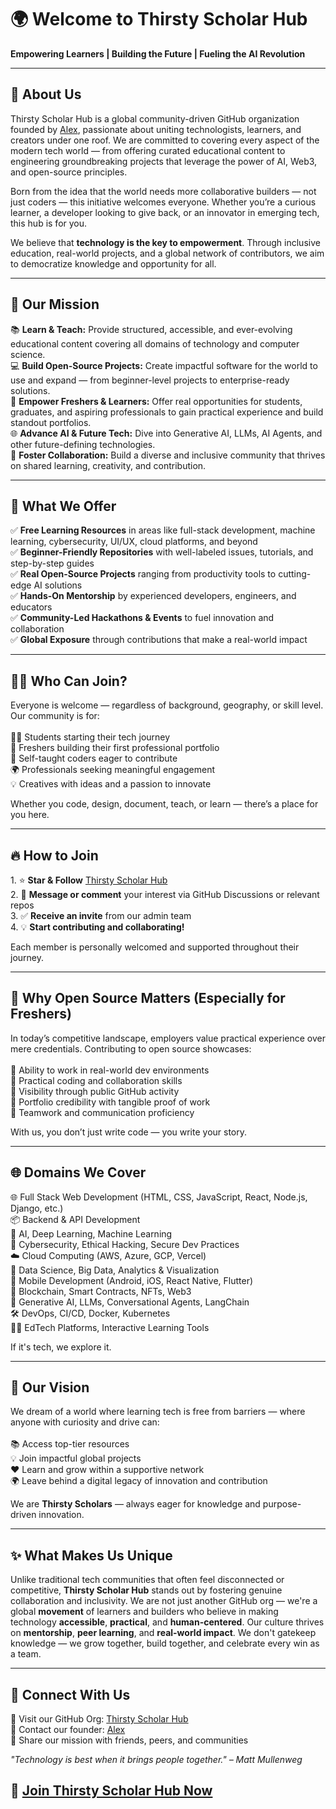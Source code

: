 # 🌍 Welcome to Thirsty Scholar Hub 
  <strong>Empowering Learners | Building the Future | Fueling the AI Revolution</strong>

---

<h2>🚀 About Us</h2>

<p>
Thirsty Scholar Hub is a global community-driven GitHub organization founded by <a href="https://github.com/alexalexbits">Alex</a>, passionate about uniting technologists, learners, and creators under one roof. We are committed to covering every aspect of the modern tech world — from offering curated educational content to engineering groundbreaking projects that leverage the power of AI, Web3, and open-source principles.
</p>

<p>
Born from the idea that the world needs more collaborative builders — not just coders — this initiative welcomes everyone. Whether you’re a curious learner, a developer looking to give back, or an innovator in emerging tech, this hub is for you.
</p>

<p>
We believe that <strong>technology is the key to empowerment</strong>. Through inclusive education, real-world projects, and a global network of contributors, we aim to democratize knowledge and opportunity for all.
</p>

---

<h2>🎯 Our Mission</h2>

<p>
📚 <strong>Learn & Teach:</strong> Provide structured, accessible, and ever-evolving educational content covering all domains of technology and computer science.<br>
💻 <strong>Build Open-Source Projects:</strong> Create impactful software for the world to use and expand — from beginner-level projects to enterprise-ready solutions.<br>
🧠 <strong>Empower Freshers & Learners:</strong> Offer real opportunities for students, graduates, and aspiring professionals to gain practical experience and build standout portfolios.<br>
🌐 <strong>Advance AI & Future Tech:</strong> Dive into Generative AI, LLMs, AI Agents, and other future-defining technologies.<br>
🤝 <strong>Foster Collaboration:</strong> Build a diverse and inclusive community that thrives on shared learning, creativity, and contribution.
</p>

---

<h2>🧩 What We Offer</h2>

<p>
✅ <strong>Free Learning Resources</strong> in areas like full-stack development, machine learning, cybersecurity, UI/UX, cloud platforms, and beyond<br>
✅ <strong>Beginner-Friendly Repositories</strong> with well-labeled issues, tutorials, and step-by-step guides<br>
✅ <strong>Real Open-Source Projects</strong> ranging from productivity tools to cutting-edge AI solutions<br>
✅ <strong>Hands-On Mentorship</strong> by experienced developers, engineers, and educators<br>
✅ <strong>Community-Led Hackathons & Events</strong> to fuel innovation and collaboration<br>
✅ <strong>Global Exposure</strong> through contributions that make a real-world impact
</p>

---

<h2>🧑‍💻 Who Can Join?</h2>

<p>
Everyone is welcome — regardless of background, geography, or skill level. Our community is for:<br><br>
👨‍🎓 Students starting their tech journey<br>
💼 Freshers building their first professional portfolio<br>
🔧 Self-taught coders eager to contribute<br>
🌍 Professionals seeking meaningful engagement<br>
💡 Creatives with ideas and a passion to innovate
</p>

<p>
Whether you code, design, document, teach, or learn — there’s a place for you here.
</p>

---

<h2>🔥 How to Join</h2>

<p>
1. ⭐ <strong>Star & Follow</strong> <a href="https://github.com/Thirsty-Scholar-Hub">Thirsty Scholar Hub</a><br>
2. 📩 <strong>Message or comment</strong> your interest via GitHub Discussions or relevant repos<br>
3. ✅ <strong>Receive an invite</strong> from our admin team<br>
4. 💡 <strong>Start contributing and collaborating!</strong>
</p>

<p>
Each member is personally welcomed and supported throughout their journey.
</p>

---

<h2>🧠 Why Open Source Matters (Especially for Freshers)</h2>

<p>
In today’s competitive landscape, employers value practical experience over mere credentials. Contributing to open source showcases:<br><br>
🚀 Ability to work in real-world dev environments<br>
🧰 Practical coding and collaboration skills<br>
👀 Visibility through public GitHub activity<br>
📄 Portfolio credibility with tangible proof of work<br>
🤝 Teamwork and communication proficiency
</p>

<p>
With us, you don’t just write code — you write your story.
</p>

---

<h2>🌐 Domains We Cover</h2>

<p>
🌐 Full Stack Web Development (HTML, CSS, JavaScript, React, Node.js, Django, etc.)<br>
📦 Backend & API Development<br>
🤖 AI, Deep Learning, Machine Learning<br>
🔐 Cybersecurity, Ethical Hacking, Secure Dev Practices<br>
☁️ Cloud Computing (AWS, Azure, GCP, Vercel)<br>
🧬 Data Science, Big Data, Analytics & Visualization<br>
📲 Mobile Development (Android, iOS, React Native, Flutter)<br>
🔗 Blockchain, Smart Contracts, NFTs, Web3<br>
💬 Generative AI, LLMs, Conversational Agents, LangChain<br>
🛠️ DevOps, CI/CD, Docker, Kubernetes<br>
🧑‍🏫 EdTech Platforms, Interactive Learning Tools
</p>

<p>
If it's tech, we explore it.
</p>

---

<h2>🌟 Our Vision</h2>

<p>
We dream of a world where learning tech is free from barriers — where anyone with curiosity and drive can:<br><br>
📚 Access top-tier resources<br>
💡 Join impactful global projects<br>
❤️ Learn and grow within a supportive network<br>
🌍 Leave behind a digital legacy of innovation and contribution
</p>

<p>
We are <strong>Thirsty Scholars</strong> — always eager for knowledge and purpose-driven innovation.
</p>

---

<h2>✨ What Makes Us Unique</h2>

<p>
Unlike traditional tech communities that often feel disconnected or competitive, <strong>Thirsty Scholar Hub</strong> stands out by fostering genuine collaboration and inclusivity. We are not just another GitHub org — we're a global <strong>movement</strong> of learners and builders who believe in making technology <strong>accessible</strong>, <strong>practical</strong>, and <strong>human-centered</strong>. Our culture thrives on <strong>mentorship</strong>, <strong>peer learning</strong>, and <strong>real-world impact</strong>. We don't gatekeep knowledge — we grow together, build together, and celebrate every win as a team.
</p>

---

<h2>🙌 Connect With Us</h2>

<p>
💬 Visit our GitHub Org: <a href="https://github.com/Thirsty-Scholar-Hub">Thirsty Scholar Hub</a><br>
🧠 Contact our founder: <a href="https://github.com/alexalexbits">Alex</a><br>
📢 Share our mission with friends, peers, and communities
</p>

<p><em>"Technology is best when it brings people together." – Matt Mullenweg</em></p>

<h2>🚀 <a href="https://github.com/Thirsty-Scholar-Hub">Join Thirsty Scholar Hub Now</a></h2>
